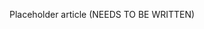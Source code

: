 <!--
title: "Team Collaboration in Contrast"
description: "Overview of how to collaborate with your team"
tags: "user tips team collaboration"
-->

Placeholder article (NEEDS TO BE WRITTEN)